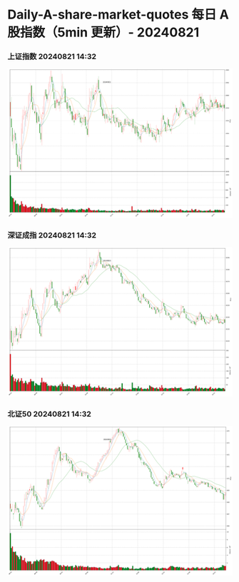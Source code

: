 
# Daily-A-share-market-quotes 每日 A 股指数（5min 更新）- 20240821

### 上证指数 20240821 14:32
![](./fig/2024/8/20240821-sh000001.png)

### 深证成指 20240821 14:32
![](./fig/2024/8/20240821-sz399001.png)

### 北证50 20240821 14:32
![](./fig/2024/8/20240821-bj899050.png)
